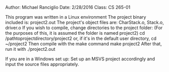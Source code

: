 Author: Michael Ranciglio
Date: 2/28/2016
Class: CS 265-01

This program was written in a Linux environment
The project binary included is: project2.out
The project's object files are: CharStack.o, Stack.o, driver.o
If you wish to compile, change directories to the project folder:
(For the purposes of this, it is assumed the folder is named project2)
cd /pathtoprojectdirectory/project2
or, if it's in the default user directory,
cd ~/project2
Then compile with the make command
make project2
After that, run it with
./project2.out

If you are in a Windows set up:
Set up an MSVS project accordingly and input the source files appropriately.
